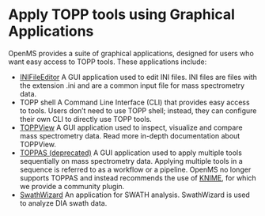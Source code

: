 Apply TOPP tools using Graphical Applications
=============================================

OpenMS provides a suite of graphical applications, designed for users who want easy access to TOPP tools. These applications include:
- [INIFileEditor](graphical-topp-tools/ini-file-editor.md)
  A GUI application used to edit INI files. INI files are files with the extension .ini and are a common input file for mass spectrometry data.
- TOPP shell
  A Command Line Interface (CLI) that provides easy access to tools. Users don’t need to use TOPP shell; instead, they can configure their own CLI to directly use TOPP tools.
- [TOPPView](graphical-topp-tools/toppview.md)
  A GUI application used to inspect, visualize and compare mass spectrometry data. Read more in-depth documentation about TOPPView.
- [TOPPAS (deprecated)](graphical-topp-tools/toppas.md)
  A GUI application used to apply multiple tools sequentially on mass spectrometry data. Applying multiple tools in a sequence is referred to as a workflow or a pipeline. OpenMS no longer supports TOPPAS and instead recommends the use of [KNIME](https://www.knime.com/), for which we provide a community plugin.
- [SwathWizard](graphical-topp-tools/swathwizard.md)
  An application for SWATH analysis. SwathWizard is used to analyze DIA swath data.
